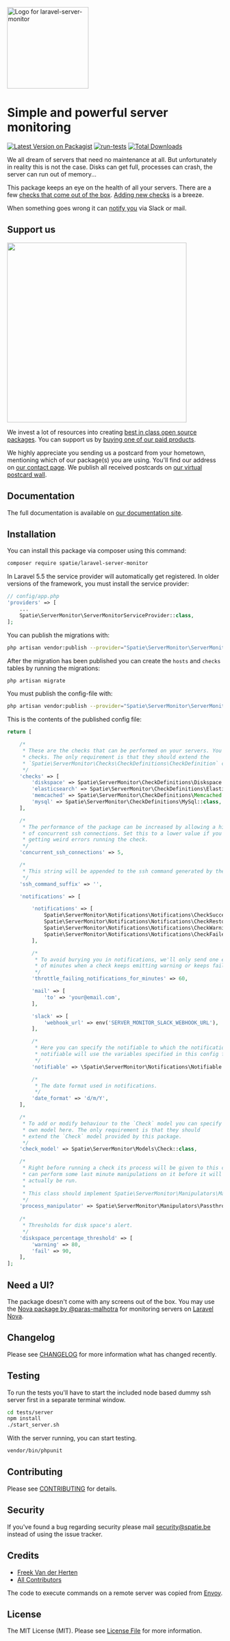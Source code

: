 <div align="left">
    <a href="https://spatie.be/open-source?utm_source=github&utm_medium=banner&utm_campaign=laravel-server-monitor">
      <picture>
        <source media="(prefers-color-scheme: dark)" srcset="https://spatie.be/packages/header/laravel-server-monitor/html/dark.webp">
        <img alt="Logo for laravel-server-monitor" src=" https://spatie.be/packages/header/laravel-server-monitor/html/light.webp" height="190">
      </picture>
    </a>

<h1>Simple and powerful server monitoring</h1>

[![Latest Version on Packagist](https://img.shields.io/packagist/v/spatie/laravel-server-monitor.svg?style=flat-square)](https://packagist.org/packages/spatie/laravel-server-monitor)
[![run-tests](https://github.com/spatie/laravel-server-monitor/actions/workflows/run-tests.yml/badge.svg)](https://github.com/spatie/laravel-server-monitor/actions/workflows/run-tests.yml)
[![Total Downloads](https://img.shields.io/packagist/dt/spatie/laravel-server-monitor.svg?style=flat-square)](https://packagist.org/packages/spatie/laravel-server-monitor)
    
</div>

We all dream of servers that need no maintenance at all. But unfortunately in reality this is not the case. Disks can get full, processes can crash, the server can run out of memory...

This package keeps an eye on the health of all your servers. There are a few [checks that come out of the box](https://docs.spatie.be/laravel-server-monitor/v1/monitoring-basics/built-in-checks). [Adding new checks](https://docs.spatie.be/laravel-server-monitor/v1/monitoring-basics/writing-your-own-checks) is a breeze.

When something goes wrong it can [notify you](https://docs.spatie.be/laravel-server-monitor/v1/monitoring-basics/notifications-and-events) via Slack or mail.

## Support us

[<img src="https://github-ads.s3.eu-central-1.amazonaws.com/laravel-server-monitor.jpg?t=1" width="419px" />](https://spatie.be/github-ad-click/laravel-server-monitor)

We invest a lot of resources into creating [best in class open source packages](https://spatie.be/open-source). You can support us by [buying one of our paid products](https://spatie.be/open-source/support-us).

We highly appreciate you sending us a postcard from your hometown, mentioning which of our package(s) you are using. You'll find our address on [our contact page](https://spatie.be/about-us). We publish all received postcards on [our virtual postcard wall](https://spatie.be/open-source/postcards).

## Documentation

The full documentation is available on [our documentation site](https://docs.spatie.be/laravel-server-monitor).

## Installation

You can install this package via composer using this command:

```bash
composer require spatie/laravel-server-monitor
```

In Laravel 5.5 the service provider will automatically get registered. In older versions of the framework, you must install the service provider:

```php
// config/app.php
'providers' => [
    ...
    Spatie\ServerMonitor\ServerMonitorServiceProvider::class,
];
```

You can publish the migrations with:
```bash
php artisan vendor:publish --provider="Spatie\ServerMonitor\ServerMonitorServiceProvider" --tag="migrations"
```

After the migration has been published you can create the `hosts`  and `checks `tables by running the migrations:

```bash
php artisan migrate
```

You must publish the config-file with:
```bash
php artisan vendor:publish --provider="Spatie\ServerMonitor\ServerMonitorServiceProvider" --tag="config"
```

This is the contents of the published config file:

```php
return [

    /*
     * These are the checks that can be performed on your servers. You can add your own
     * checks. The only requirement is that they should extend the
     * `Spatie\ServerMonitor\Checks\CheckDefinitions\CheckDefinition` class.
     */
    'checks' => [
        'diskspace' => Spatie\ServerMonitor\CheckDefinitions\Diskspace::class,
        'elasticsearch' => Spatie\ServerMonitor\CheckDefinitions\Elasticsearch::class,
        'memcached' => Spatie\ServerMonitor\CheckDefinitions\Memcached::class,
        'mysql' => Spatie\ServerMonitor\CheckDefinitions\MySql::class,
    ],

    /*
     * The performance of the package can be increased by allowing a high number
     * of concurrent ssh connections. Set this to a lower value if you're
     * getting weird errors running the check.
     */
    'concurrent_ssh_connections' => 5,

    /*
     * This string will be appended to the ssh command generated by the package.
     */
    'ssh_command_suffix' => '',

    'notifications' => [

        'notifications' => [
            Spatie\ServerMonitor\Notifications\Notifications\CheckSucceeded::class => [],
            Spatie\ServerMonitor\Notifications\Notifications\CheckRestored::class => ['slack'],
            Spatie\ServerMonitor\Notifications\Notifications\CheckWarning::class => ['slack'],
            Spatie\ServerMonitor\Notifications\Notifications\CheckFailed::class => ['slack'],
        ],

        /*
         * To avoid burying you in notifications, we'll only send one every given amount
         * of minutes when a check keeps emitting warning or keeps failing.
         */
        'throttle_failing_notifications_for_minutes' => 60,

        'mail' => [
            'to' => 'your@email.com',
        ],

        'slack' => [
            'webhook_url' => env('SERVER_MONITOR_SLACK_WEBHOOK_URL'),
        ],

        /*
         * Here you can specify the notifiable to which the notifications should be sent. The default
         * notifiable will use the variables specified in this config file.
         */
        'notifiable' => \Spatie\ServerMonitor\Notifications\Notifiable::class,

        /*
         * The date format used in notifications.
         */
        'date_format' => 'd/m/Y',
    ],

    /*
     * To add or modify behaviour to the `Check` model you can specify your
     * own model here. The only requirement is that they should
     * extend the `Check` model provided by this package.
     */
    'check_model' => Spatie\ServerMonitor\Models\Check::class,

    /*
     * Right before running a check its process will be given to this class. Here you
     * can perform some last minute manipulations on it before it will
     * actually be run.
     *
     * This class should implement Spatie\ServerMonitor\Manipulators\Manipulator
     */
    'process_manipulator' => Spatie\ServerMonitor\Manipulators\Passthrough::class,
    
    /*
     * Thresholds for disk space's alert.
     */
    'diskspace_percentage_threshold' => [
        'warning' => 80,
        'fail' => 90,
    ],
];
```

## Need a UI?

The package doesn't come with any screens out of the box. You may use the [Nova package by @paras-malhotra](https://github.com/insenseanalytics/nova-server-monitor) for monitoring servers on [Laravel Nova](https://nova.laravel.com).

## Changelog

Please see [CHANGELOG](CHANGELOG.md) for more information what has changed recently.

## Testing

To run the tests you'll have to start the included node based dummy ssh server first in a separate terminal window.

```bash
cd tests/server
npm install
./start_server.sh
```

With the server running, you can start testing.

```bash
vendor/bin/phpunit
```

## Contributing

Please see [CONTRIBUTING](https://github.com/spatie/.github/blob/main/CONTRIBUTING.md) for details.

## Security

If you've found a bug regarding security please mail [security@spatie.be](mailto:security@spatie.be) instead of using the issue tracker.

## Credits

- [Freek Van der Herten](https://github.com/freekmurze)
- [All Contributors](../../contributors)

The code to execute commands on a remote server was copied from [Envoy](https://github.com/laravel/envoy).

## License

The MIT License (MIT). Please see [License File](LICENSE.md) for more information.
